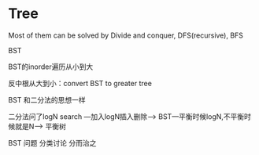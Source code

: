 # Tree

Most of them can be solved by Divide and conquer, DFS(recursive), BFS



BST

BST的inorder遍历从小到大

反中根从大到小：convert BST to greater tree



BST 和二分法的思想一样

二分法问了logN search —加入logN插入删除—> BST—平衡时候logN,不平衡时候就是N—> 平衡树 



BST 问题 分类讨论 分而治之